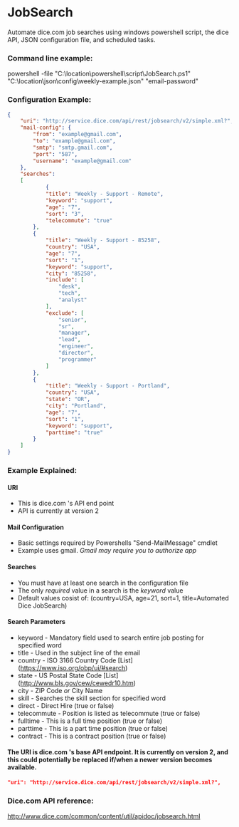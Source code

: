 # JobSearch
Automate dice.com job searches using windows powershell script, the dice API, JSON configuration file, and scheduled tasks.

### Command line example:
powershell -file "C:\location\powershell\script\JobSearch.ps1" "C:\location\json\config\weekly-example.json" "email-password"

### Configuration Example:
```json
{
	"uri": "http://service.dice.com/api/rest/jobsearch/v2/simple.xml?",
	"mail-config": {
		"from": "example@gmail.com",
		"to": "example@gmail.com",
		"smtp": "smtp.gmail.com",
		"port": "587",
		"username": "example@gmail.com"
	},
	"searches": 
	[
			{
			"title": "Weekly - Support - Remote",
			"keyword": "support",
			"age": "7",
			"sort": "3",
			"telecommute": "true"
		},
		{
			"title": "Weekly - Support - 85258",
			"country": "USA",
			"age": "7",
			"sort": "1",			
			"keyword": "support",
			"city": "85258",
			"include": [
				"desk",
				"tech",
				"analyst"
			],
			"exclude": [
				"senior",
				"sr",
				"manager",
				"lead",
				"engineer",
				"director",
				"programmer"
			]
		},
		{
			"title": "Weekly - Support - Portland",		
			"country": "USA",
			"state": "OR",
			"city": "Portland",
			"age": "7",
			"sort": "1",			
			"keyword": "support",
			"parttime": "true"
		}
	]
}
```
### Example Explained:
#### URI
- This is dice.com 's API end point
- API is currently at version 2

#### Mail Configuration
- Basic settings required by Powershells "Send-MailMessage" cmdlet
- Example uses gmail. *Gmail may require you to authorize app*

#### Searches
- You must have at least one search in the configuration file
- The only *required* value in a search is the *keyword* value
- Default values cosist of: (country=USA, age=21, sort=1, title=Automated Dice JobSearch)

#### Search Parameters
- keyword - Mandatory field used to search entire job posting for specified word
- title - Used in the subject line of the email
- country - ISO 3166 Country Code [List] (https://www.iso.org/obp/ui/#search)
- state - US Postal State Code [List] (http://www.bls.gov/cew/cewedr10.htm)
- city - ZIP Code *or* City Name
- skill - Searches the skill section for specified word
- direct - Direct Hire (true or false)
- telecommute - Position is listed as telecommute (true or false)
- fulltime - This is a full time position (true or false)
- parttime - This is a part time position (true or false)
- contract - This is a contract position (true or false)



#### The URI is dice.com 's base API endpoint. It is currently on version 2, and this could potentially be replaced if/when a newer version becomes available.



```json
"uri": "http://service.dice.com/api/rest/jobsearch/v2/simple.xml?",
```




### Dice.com API reference:
http://www.dice.com/common/content/util/apidoc/jobsearch.html

